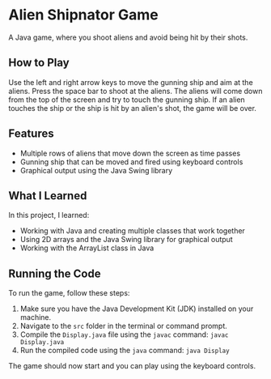 # Alien Shipnator Game

A Java game, where you shoot aliens and avoid being hit by their shots.

## How to Play

Use the left and right arrow keys to move the gunning ship and aim at the aliens. Press the space bar to shoot at the aliens. The aliens will come down from the top of the screen and try to touch the gunning ship. If an alien touches the ship or the ship is hit by an alien's shot, the game will be over.

## Features

- Multiple rows of aliens that move down the screen as time passes
- Gunning ship that can be moved and fired using keyboard controls
- Graphical output using the Java Swing library

## What I Learned

In this project, I learned:

- Working with Java and creating multiple classes that work together
- Using 2D arrays and the Java Swing library for graphical output
- Working with the ArrayList class in Java

## Running the Code

To run the game, follow these steps:

1. Make sure you have the Java Development Kit (JDK) installed on your machine.
2. Navigate to the `src` folder in the terminal or command prompt.
3. Compile the `Display.java` file using the `javac` command:
   `javac Display.java`
4. Run the compiled code using the `java` command:
   `java Display`

The game should now start and you can play using the keyboard controls.
